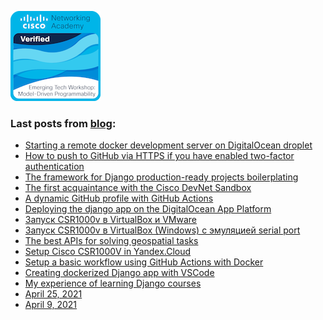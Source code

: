 
[![](emerging-technologies-workshop-model-driven-programmability.png)](https://www.credly.com/badges/185c22b1-6ad5-4b35-ab65-fb499041fb23/public_url)

### Last posts from [blog](https://vostbur.github.io):

  - [
Starting a remote docker development server on DigitalOcean droplet
](https://vostbur.github.io/starting-remote-docker-dev-server/)
  - [
How to push to GitHub via HTTPS if you have enabled two-factor authentication
](https://vostbur.github.io/howto-push-github-with-token/)
  - [
The framework for Django production-ready projects boilerplating
](https://vostbur.github.io/cookiecutter-django/)
  - [
The first acquaintance with the Cisco DevNet Sandbox
](https://vostbur.github.io/cisco-devnet-sandbox/)
  - [
A dynamic GitHub profile with GitHub Actions
](https://vostbur.github.io/django-with-do-apps-platform-copy/)
  - [
Deploying the django app on the DigitalOcean App Platform
](https://vostbur.github.io/django-with-do-apps-platform/)
  - [
Запуск CSR1000v в VirtualBox и VMware
](https://vostbur.github.io/csr1000v-virtualbox-without-seryal/)
  - [
Запуск CSR1000v в VirtualBox (Windows) с эмуляцией serial port
](https://vostbur.github.io/csr1000v-virtualbox-setup/)
  - [
The best APIs for solving geospatial tasks
](https://vostbur.github.io/mapquest/)
  - [
Setup Cisco CSR1000V in Yandex.Cloud
](https://vostbur.github.io/csr-yandex-cloud/)
  - [
Setup a basic workflow using GitHub Actions with Docker
](https://vostbur.github.io/docker-django-github-actions/)
  - [
Creating dockerized Django app with VSCode
](https://vostbur.github.io/docker-django-vscode-start/)
  - [
My experience of learning Django courses
](https://vostbur.github.io/post-2021-05-20/)
  - [
April 25, 2021
](https://vostbur.github.io/post-2021-04-25/)
  - [
April 9, 2021
](https://vostbur.github.io/post-2021-04-09/)

